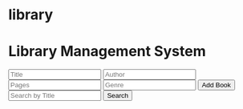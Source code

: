 # library
<!DOCTYPE html>
<html lang="en">
<head>
    <meta charset="UTF-8">
    <meta name="viewport" content="width=device-width, initial-scale=1.0">
    <title>Library Management</title>
    <link rel="stylesheet" href="./style.css" />

</head>
<body>
    <div class="container">
        <h1>Library Management System</h1>
        <div class="form">
            <input type="text" id="title" placeholder="Title">
            <input type="text" id="author" placeholder="Author">
            <input type="number" id="pages" placeholder="Pages">
            <input type="text" id="genre" placeholder="Genre">
            <button onclick="addBook()">Add Book</button>
        </div>
        <div class="search">
            <input type="text" id="searchTitle" placeholder="Search by Title">
            <button onclick="searchBooks()">Search</button>
        </div>
        <div id="bookList"></div>
    </div>
    <script>
        let library = [];
        function addBook() {
            let title = document.getElementById('title').value;
            let author = document.getElementById('author').value;
            let pages = parseInt(document.getElementById('pages').value);
            let genre = document.getElementById('genre').value;
            if (title && author && pages && genre) {
                let book = {
                    title: title,
                    author: author,
                    pages: pages,
                    genre: genre
                };
                library.push(book);
                displayBooks();
            } else {
                alert('Please fill in all fields.');
            }
        }
        function searchBooks() {
            let searchTitle = document.getElementById('searchTitle').value.toLowerCase();
            let searchResult = library.filter(book => book.title.toLowerCase().includes(searchTitle));
            displayBooks(searchResult);
        }
        function displayBooks(books = library) {
            let bookList = document.getElementById('bookList');
            bookList.innerHTML = '';
            books.forEach(book => {
                let bookDiv = document.createElement('div');
                bookDiv.classList.add('book');
                bookDiv.innerHTML = `
                    <h3>${book.title}</h3>
                    <p>Author: ${book.author}</p>
                    <p>Pages: ${book.pages}</p>
                    <p>Genre: ${book.genre}</p>
                `;
                bookList.appendChild(bookDiv);
            });
        }
    </script>
</body>
</html>
